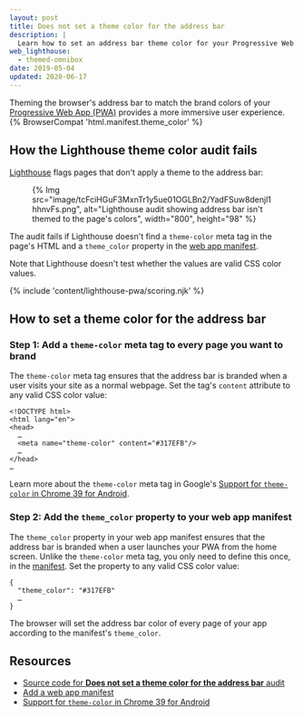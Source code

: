 ```yaml
---
layout: post
title: Does not set a theme color for the address bar
description: |
  Learn how to set an address bar theme color for your Progressive Web App.
web_lighthouse:
  - themed-omnibox
date: 2019-05-04
updated: 2020-06-17
---
```


Theming the browser's address bar to match the brand colors
of your [Progressive Web App (PWA)](/discover-installable) provides a more immersive user experience.
{% BrowserCompat 'html.manifest.theme_color' %}

## How the Lighthouse theme color audit fails

[Lighthouse](https://developer.chrome.com/docs/lighthouse/overview/)
flags pages that don't apply a theme to the address bar:

<figure>
  {% Img src="image/tcFciHGuF3MxnTr1y5ue01OGLBn2/YadFSuw8denjl1hhnvFs.png", alt="Lighthouse audit showing address bar isn't themed to the page's colors", width="800", height="98" %}
</figure>

The audit fails if Lighthouse doesn't find a `theme-color` meta tag in the page's
HTML and a `theme_color` property in the [web app manifest](/add-manifest).

Note that Lighthouse doesn't test whether the values are valid CSS color values.

{% include 'content/lighthouse-pwa/scoring.njk' %}

## How to set a theme color for the address bar

### Step 1: Add a `theme-color` meta tag to every page you want to brand

The `theme-color` meta tag ensures that the address bar is branded when
a user visits your site as a normal webpage.
Set the tag's `content` attribute to any valid CSS color value:

```html/4
<!DOCTYPE html>
<html lang="en">
<head>
  …
  <meta name="theme-color" content="#317EFB"/>
  …
</head>
…
```

Learn more about the `theme-color` meta tag in Google's
[Support for `theme-color` in Chrome 39 for Android](https://developers.google.com/web/updates/2014/11/Support-for-theme-color-in-Chrome-39-for-Android).

### Step 2: Add the `theme_color` property to your web app manifest

The `theme_color` property in your web app manifest ensures that the address
bar is branded when a user launches your PWA from the home screen.
Unlike the `theme-color` meta tag, you only need
to define this once, in the [manifest](/add-manifest).
Set the property to any valid CSS color value:

```html/1
{
  "theme_color": "#317EFB"
  …
}
 ```

The browser will set the address bar color of every page of your app
according to the manifest's `theme_color`.

## Resources

- [Source code for **Does not set a theme color for the address bar** audit](https://github.com/GoogleChrome/lighthouse/blob/master/core/audits/themed-omnibox.js)
- [Add a web app manifest](/add-manifest)
- [Support for `theme-color` in Chrome 39 for Android](https://developers.google.com/web/updates/2014/11/Support-for-theme-color-in-Chrome-39-for-Android)

